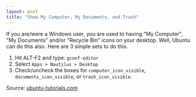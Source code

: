 ```yaml
---
layout: post
title: "Show My Computer, My Documents, and Trash"
---
```


If you are/were a Windows user, you are used to having "My Computer", "My Documents" and/or "Recycle Bin" icons on your desktop. Well, Ubuntu can do this also. Here are 3 simple sets to do this.

1. Hit ALT-F2 and type: `gconf-editor`
2. Select `Apps > Nautilus > Desktop`
3. Check/uncheck the boxes for `computer_icon_visible`, `documents_icon_visible`, or `trash_icon_visible`.

Source: [ubuntu-tutorials.com]

[ubuntu-tutorials.com]: http://ubuntu-tutorials.com/2006/12/07/how-to-include-my-computer-or-my-documents-icon-your-desktop-ubuntu-510-6061-610/
